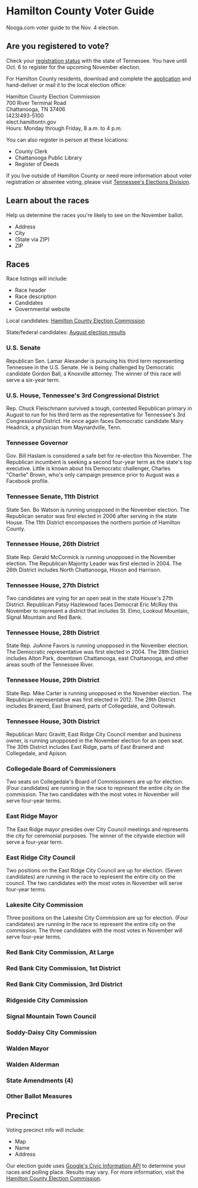 # Hamilton County Voter Guide

Nooga.com voter guide to the Nov. 4 election.

## Are you registered to vote?

Check your [registration status](https://tnmap.tn.gov/voterlookup/) with the state of Tennessee. You have until Oct. 6 to register for the upcoming November election.

For Hamilton County residents, download and complete the [application](http://www.tn.gov/sos/election/forms/ss-3010.pdf) and hand-deliver or mail it to the local election office:

Hamilton County Election Commission  
700 River Terminal Road  
Chattanooga, TN 37406  
(423)493-5100  
elect.hamiltontn.gov  
Hours: Monday through Friday, 8 a.m. to 4 p.m.

You can also register in person at these locations:

+ County Clerk
+ Chattanooga Public Library
+ Register of Deeds

If you live outside of Hamilton County or need more information about voter registration or absentee voting, please visit [Tennessee's Elections Division](http://www.tn.gov/sos/election/registration.htm).

## Learn about the races

Help us determine the races you're likely to see on the November ballot. 

+ Address
+ City
+ (State via ZIP)
+ ZIP

## Races

Race listings will include:

+ Race header
+ Race description
+ Candidates
+ Governmental website

Local candidates: [Hamilton County Election Commission](http://elect.hamiltontn.gov/Updates/NovemberCandidates.htm)

State/federal candidates: [August election results](http://www.elections.tn.gov)

### U.S. Senate

Republican Sen. Lamar Alexander is pursuing his third term representing Tennessee in the U.S. Senate. He is being challenged by Democratic candidate Gordon Ball, a Knoxville attorney. The winner of this race will serve a six-year term.

### U.S. House, Tennessee's 3rd Congressional District

Rep. Chuck Fleischmann survived a tough, contested Republican primary in August to run for his third term as the representative for Tennessee's 3rd Congressional District. He once again faces Democratic candidate Mary Headrick, a physician from Maynardville, Tenn.

### Tennessee Governor

Gov. Bill Haslam is considered a safe bet for re-election this November. The Republican incumbent is seeking a second four-year term as the state's top executive. Little is known about his Democratic challenger, Charles "Charlie" Brown, who's only campaign presence prior to August was a Facebook profile.

### Tennessee Senate, 11th District

State Sen. Bo Watson is running unopposed in the November election. The Republican senator was first elected in 2006 after serving in the state House. The 11th District encompasses the northern portion of Hamilton County.

### Tennessee House, 26th District

State Rep. Gerald McCormick is running unopposed in the November election. The Republican Majority Leader was first elected in 2004. The 26th District includes North Chattanooga, Hixson and Harrison.

### Tennessee House, 27th District

Two candidates are vying for an open seat in the state House's 27th District. Republican Patsy Hazlewood faces Democrat Eric McRoy this November to represent a district that includes St. Elmo, Lookout Mountain, Signal Mountain and Red Bank.

### Tennessee House, 28th District

State Rep. JoAnne Favors is running unopposed in the November election. The Democratic representative was first elected in 2004. The 28th District includes Alton Park, downtown Chattanooga, east Chattanooga, and other areas south of the Tennessee River.

### Tennessee House, 29th District

State Rep. Mike Carter is running unopposed in the November election. The Republican representative was first elected in 2012. The 29th District includes Brainerd, East Brainerd, parts of Collegedale, and Ooltewah.

### Tennessee House, 30th District

Republican Marc Gravitt, East Ridge City Council member and business owner, is running unopposed in the November election for an open seat. The 30th District includes East Ridge, parts of East Brainerd and Collegedale, and Apison.

### Collegedale Board of Commissioners

Two seats on Collegedale's Board of Commissioners are up for election. (Four candidates) are running in the race to represent the entire city on the commission. The two candidates with the most votes in November will serve four-year terms.

### East Ridge Mayor

The East Ridge mayor presides over City Council meetings and represents the city for ceremonial purposes. The winner of the citywide election will serve a four-year term.

### East Ridge City Council

Two positions on the East Ridge City Council are up for election. (Seven candidates) are running in the race to represent the entire city on the council. The two candidates with the most votes in November will serve four-year terms.

### Lakesite City Commission

Three positions on the Lakesite City Commission are up for election. (Four candidates) are running in the race to represent the entire city on the commission. The three candidates with the most votes in November will serve four-year terms.

### Red Bank City Commission, At Large

### Red Bank City Commission, 1st District

### Red Bank City Commission, 3rd District

### Ridgeside City Commission

### Signal Mountain Town Council

### Soddy-Daisy City Commission

### Walden Mayor

### Walden Alderman

### State Amendments (4)

### Other Ballot Measures

## Precinct

Voting precinct info will include:

+ Map
+ Name
+ Address

Our election guide uses [Google's Civic Information API](https://developers.google.com/civic-information/) to determine your races and polling place. Results may vary. For more information, visit the [Hamilton County Election Commission](http://elect.hamiltontn.gov).
